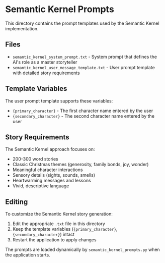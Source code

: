 # Semantic Kernel Prompts

This directory contains the prompt templates used by the Semantic Kernel implementation.

## Files

- `semantic_kernel_system_prompt.txt` - System prompt that defines the AI's role as a master storyteller
- `semantic_kernel_user_message_template.txt` - User prompt template with detailed story requirements

## Template Variables

The user prompt template supports these variables:
- `{primary_character}` - The first character name entered by the user
- `{secondary_character}` - The second character name entered by the user

## Story Requirements

The Semantic Kernel approach focuses on:
- 200-300 word stories
- Classic Christmas themes (generosity, family bonds, joy, wonder)
- Meaningful character interactions
- Sensory details (sights, sounds, smells)
- Heartwarming messages and lessons
- Vivid, descriptive language

## Editing

To customize the Semantic Kernel story generation:
1. Edit the appropriate `.txt` file in this directory
2. Keep the template variables (`{primary_character}`, `{secondary_character}`) intact
3. Restart the application to apply changes

The prompts are loaded dynamically by `semantic_kernel_prompts.py` when the application starts.